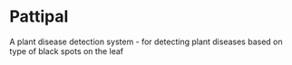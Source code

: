 # Pattipal

A plant disease detection system - for detecting plant diseases based on type of black spots on the leaf
